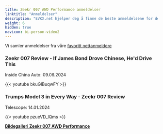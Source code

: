 ```yaml
---
title: Zeekr 007 AWD Performance anmeldelser
linktitle: "Anmeldelser"
description: "EVKX.net hjelper deg å finne de beste anmeldelsene for denne modellen."
weight: 6
hidden: true
navicon: bi-person-video2
---
```

Vi samler anmeldelser fra våre [favoritt nettanmeldere](../../../../../guides/evreviewers/)

<div class="container text-center shadow p-2 pe-4 mb-5 bg-body-tertiary rounded border">
<h3>Zeekr 007 Review - If James Bond Drove Chinese, He'd Drive This</h3>
<p>Inside China Auto: 09.06.2024</p>

{{< youtube bkuGlBuqwFY >}}

</div>
<div class="container text-center shadow p-2 pe-4 mb-5 bg-body-tertiary rounded border">
<h3>Trumps Model 3 in Every Way - Zeekr 007 Review</h3>
<p>Telescope: 14.01.2024</p>

{{< youtube pzueVD_lQms >}}

</div>
<div class="mt-3 mb-3">
<a href="../gallery/" class="text-decoration-none text-black">
<strong><i class="bi-arrow-left"></i>Bildegalleri  </strong>
</a>
<a href="../" class="text-decoration-none text-black float-end">
<strong>Zeekr 007 AWD Performance <i class="bi-arrow-right"></i></strong>
</a>
</div>
